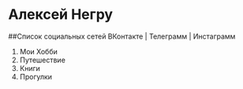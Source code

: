 # Алексей Негру


##Список социальных сетей
ВКонтакте | Телеграмм | Инстаграмм

1. Мои Хобби
2. Путешествие
3. Книги
4. Прогулки
